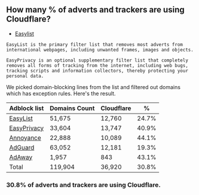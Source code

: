 ## How many % of adverts and trackers are using Cloudflare?


- [Easylist](https://web.archive.org/web/20210516110248/https://easylist.to/)
```
EasyList is the primary filter list that removes most adverts from international webpages, including unwanted frames, images and objects.

EasyPrivacy is an optional supplementary filter list that completely removes all forms of tracking from the internet, including web bugs, tracking scripts and information collectors, thereby protecting your personal data.
```


We picked domain-blocking lines from the list and filtered out domains which has exception rules.
Here's the result.


| Adblock list | Domains Count | Cloudflare | % |
| --- | --- | --- | --- |
| [EasyList](https://easylist.to/easylist/easylist.txt) | 51,675 | 12,760 | 24.7% |
| [EasyPrivacy](https://easylist.to/easylist/easyprivacy.txt) | 33,604 | 13,747 | 40.9% |
| [Annoyance](https://secure.fanboy.co.nz/fanboy-annoyance.txt) | 22,888 | 10,089 | 44.1% |
| [AdGuard](https://adguardteam.github.io/AdGuardSDNSFilter/Filters/filter.txt) | 63,052 | 12,181 | 19.3% |
| [AdAway](https://raw.githubusercontent.com/AdAway/adaway.github.io/master/hosts.txt) | 1,957 | 843 | 43.1% |
| Total | 119,904 | 36,920 | 30.8% |


### 30.8% of adverts and trackers are using Cloudflare.